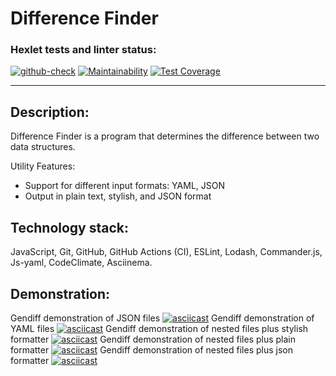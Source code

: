 Difference Finder
=======

### Hexlet tests and linter status:
[Hexlet tests and linter status]: <[![Actions Status](https://github.com/hexletart/frontend-project-lvl2/workflows/hexlet-check/badge.svg)](https://github.com/hexletart/frontend-project-lvl2/actions)>
[![github-check](https://github.com/hexletart/frontend-project-lvl2/workflows/github-check/badge.svg)](https://github.com/hexletart/frontend-project-lvl2/actions)
[![Maintainability](https://api.codeclimate.com/v1/badges/93cb84a4ec51dd78f2de/maintainability)](https://codeclimate.com/github/hexletart/frontend-project-lvl2/maintainability)
[![Test Coverage](https://api.codeclimate.com/v1/badges/93cb84a4ec51dd78f2de/test_coverage)](https://codeclimate.com/github/hexletart/frontend-project-lvl2/test_coverage)

----

## Description:

Difference Finder is a program that determines the difference between two data structures.

Utility Features:

- Support for different input formats: YAML, JSON
- Output in plain text, stylish, and JSON format

## Technology stack:

JavaScript, Git, GitHub, GitHub Actions (CI), ESLint, Lodash, Commander.js, Js-yaml, CodeClimate, Asciinema.

## Demonstration:

Gendiff demonstration of JSON files
[![asciicast](https://asciinema.org/a/489679.svg)](https://asciinema.org/a/489679)
Gendiff demonstration of YAML files
[![asciicast](https://asciinema.org/a/489683.svg)](https://asciinema.org/a/489683)
Gendiff demonstration of nested files plus stylish formatter
[![asciicast](https://asciinema.org/a/492160.svg)](https://asciinema.org/a/492160)
Gendiff demonstration of nested files plus plain formatter
[![asciicast](https://asciinema.org/a/494225.svg)](https://asciinema.org/a/494225)
Gendiff demonstration of nested files plus json formatter
[![asciicast](https://asciinema.org/a/495274.svg)](https://asciinema.org/a/495274)
